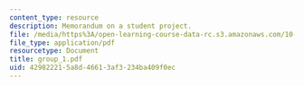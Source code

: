 ```yaml
---
content_type: resource
description: Memorandum on a student project.
file: /media/https%3A/open-learning-course-data-rc.s3.amazonaws.com/10-491-integrated-chemical-engineering-ii-spring-2006/429822215a8d46613af3234ba409f0ec_group_1.pdf
file_type: application/pdf
resourcetype: Document
title: group_1.pdf
uid: 42982221-5a8d-4661-3af3-234ba409f0ec
---
```

